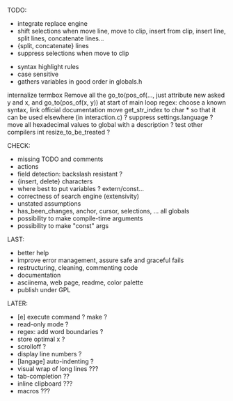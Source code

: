 TODO:
* integrate replace engine
* shift selections when move line, move to clip, insert from clip, insert line,
    split lines, concatenate lines...
* {split, concatenate} lines
* suppress selections when move to clip

- syntax highlight rules
- case sensitive
- gathers variables in good order in globals.h

internalize termbox
Remove all the go_to(pos_of(..., just attribute new asked y and x, and go_to(pos_of(x, y)) at start of main loop
regex: choose a known syntax, link official documentation
move get_str_index to char * so that it can be used elsewhere (in interaction.c) ?
suppress settings.language ?
move all hexadecimal values to global with a description ?
test other compilers
int resize_to_be_treated ?

CHECK:
* missing TODO and comments
* actions
* field detection: backslash resistant ?
* {insert, delete} characters
* where best to put variables ? extern/const...
* correctness of search engine (extensivity)
* unstated assumptions
* has_been_changes, anchor, cursor, selections, ... all globals
* possibility to make compile-time arguments
* possibility to make "const" args

LAST:
* better help
* improve error management, assure safe and graceful fails
* restructuring, cleaning, commenting code
* documentation
* asciinema, web page, readme, color palette
* publish under GPL

LATER:
* [e] execute command ? make ?
* read-only mode ?
* regex: add word boundaries ?
* store optimal x ?
* scrolloff ?
* display line numbers ?
* [langage] auto-indenting ?
* visual wrap of long lines ???
* tab-completion ??
* inline clipboard ???
* macros ???
